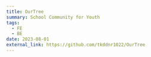 ```yaml
---
title: OurTree
summary: School Community for Youth
tags:
  - FE
  - BE
date: 2023-08-01
external_link: https://github.com/tkddnr1022/OurTree
---
```

